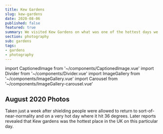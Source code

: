 ```yaml
---
title: Kew Gardens
slug: kew-gardens
date: 2020-08-06
published: false
featured: true
summary: We visited Kew Gardens on what was one of the hottest days we've experienced for a long time. All photos taken on my trusty iPhone.
section: photography
sub: gardens
tags:
- gardens
- photography
---
```

import CaptionedImage from '~/components/CaptionedImage.vue'
import Divider from '~/components/Divider.vue'
import ImageGallery from '~/components/ImageGallery.vue'
import Carousel from '~/components/ImageGallery-carousel.vue'

## August 2020 Photos

<image-gallery folder="/gardens/kew" prefix="IMG" :num="52" :start="1915" />

Taken just a week after shielding people were allowed to return to sort-of-near-normality and on a very hot day where it hit 36 degrees. Later reports revealed that Kew gardens was the hottest place in the UK on this particular day.

<Divider />
